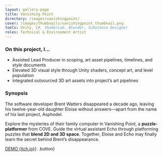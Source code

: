 ```yaml
---
layout: gallery-page
title: Vanishing Point
directory: /images/vanishingpoint/
cover: /images/thumbnails/vanishingpoint_thumbnail.png
tools: Unity, C#, ShaderLab, Blender, Substance Designer
roles: Technical & Environment Artist
---
```


### On this project, I...

- Assisted Lead Producer in scoping, art asset pipelines, timelines, and style documents
- Elevated 3D visual style through Unity shaders, concept art, and level population
- Integrated outsourced 3D art assets into project’s art pipelines

### Synopsis

The software developer Brent Watters disappeared a decade ago, leaving his twelve-year-old daughter Eloise without answers––apart from the name of his last project, Asphodel.

Explore the mysteries of their family computer in Vanishing Point, a **puzzle-platformer** from COVE. Guide the virtual assistant Echo through platforming puzzles that **blend 2D and 3D space**. Together, Eloise and Echo may finally learn the secret behind Brent’s disappearance.

[DEMO (itch.io)](https://vanishingpointgame.itch.io/vanishing-point){: .button}
